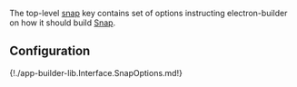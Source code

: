 The top-level [snap](configuration.md#snap) key contains set of options instructing electron-builder on how it should build [Snap](http://snapcraft.io).

## Configuration

  {!./app-builder-lib.Interface.SnapOptions.md!}
